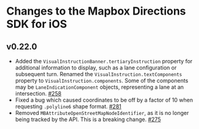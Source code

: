 # Changes to the Mapbox Directions SDK for iOS

## v0.22.0
* Added the `VisualInstructionBanner.tertiaryInstruction` property for additional information to display, such as a lane configuration or subsequent turn. Renamed the `VisualInstruction.textComponents` property to `VisualInstruction.components`. Some of the components may be `LaneIndicationComponent` objects, representing a lane at an intersection. [#258](https://github.com/mapbox/MapboxDirections.swift/pull/258)
* Fixed a bug which caused coordinates to be off by a factor of 10 when requesting `.polyline6` shape format. [#281](https://github.com/mapbox/MapboxDirections.swift/pull/281)
* Removed `MBAttributeOpenStreetMapNodeIdentifier`, as it is no longer being tracked by the API. This is a breaking change. [#275](https://github.com/mapbox/MapboxDirections.swift/pull/275)

